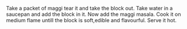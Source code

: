 Take a packet of maggi tear it and take the block out.
Take water in a saucepan and add the block in it.
Now add the maggi masala.
Cook it on medium flame untill the block is soft,edible and flavourful.
Serve it hot.